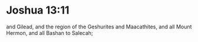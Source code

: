 # Joshua 13:11

and Gilead, and the region of the Geshurites and Maacathites, and all Mount Hermon, and all Bashan to Salecah;
